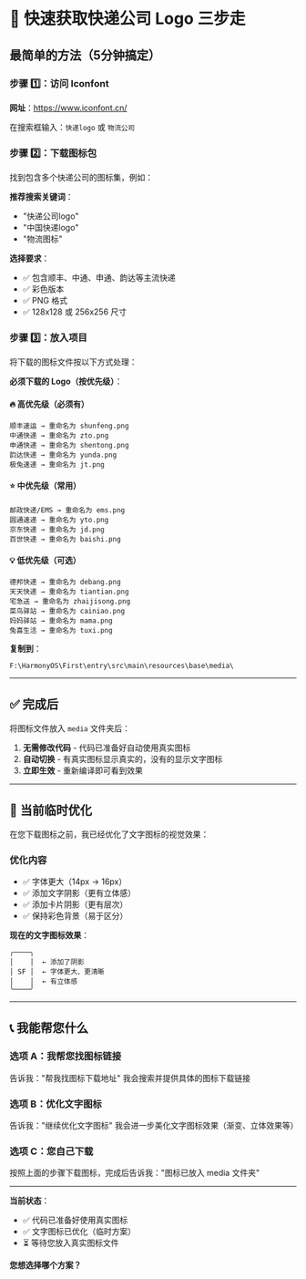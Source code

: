 # 🚀 快速获取快递公司 Logo 三步走

## 最简单的方法（5分钟搞定）

### 步骤 1️⃣：访问 Iconfont

**网址**：https://www.iconfont.cn/

在搜索框输入：`快递logo` 或 `物流公司`

### 步骤 2️⃣：下载图标包

找到包含多个快递公司的图标集，例如：

**推荐搜索关键词**：
- "快递公司logo"
- "中国快递logo"  
- "物流图标"

**选择要求**：
- ✅ 包含顺丰、中通、申通、韵达等主流快递
- ✅ 彩色版本
- ✅ PNG 格式
- ✅ 128x128 或 256x256 尺寸

### 步骤 3️⃣：放入项目

将下载的图标文件按以下方式处理：

**必须下载的 Logo（按优先级）**：

#### 🔥 高优先级（必须有）
```
顺丰速运 → 重命名为 shunfeng.png
中通快递 → 重命名为 zto.png
申通快递 → 重命名为 shentong.png
韵达快递 → 重命名为 yunda.png
极兔速递 → 重命名为 jt.png
```

#### ⭐ 中优先级（常用）
```
邮政快递/EMS → 重命名为 ems.png
圆通速递 → 重命名为 yto.png
京东快递 → 重命名为 jd.png
百世快递 → 重命名为 baishi.png
```

#### 💡 低优先级（可选）
```
德邦快递 → 重命名为 debang.png
天天快递 → 重命名为 tiantian.png
宅急送 → 重命名为 zhaijisong.png
菜鸟驿站 → 重命名为 cainiao.png
妈妈驿站 → 重命名为 mama.png
兔喜生活 → 重命名为 tuxi.png
```

**复制到**：
```
F:\HarmonyOS\First\entry\src\main\resources\base\media\
```

---

## ✅ 完成后

将图标文件放入 `media` 文件夹后：

1. **无需修改代码** - 代码已准备好自动使用真实图标
2. **自动切换** - 有真实图标显示真实的，没有的显示文字图标
3. **立即生效** - 重新编译即可看到效果

---

## 🎨 当前临时优化

在您下载图标之前，我已经优化了文字图标的视觉效果：

### 优化内容
- ✅ 字体更大（14px → 16px）
- ✅ 添加文字阴影（更有立体感）
- ✅ 添加卡片阴影（更有层次）
- ✅ 保持彩色背景（易于区分）

**现在的文字图标效果**：
```
╭────╮
│    │  ← 添加了阴影
│ SF │  ← 字体更大、更清晰
│    │  ← 有立体感
╰────╯
```

---

## 📞 我能帮您什么

### 选项 A：我帮您找图标链接
告诉我："帮我找图标下载地址"
我会搜索并提供具体的图标下载链接

### 选项 B：优化文字图标
告诉我："继续优化文字图标"
我会进一步美化文字图标效果（渐变、立体效果等）

### 选项 C：您自己下载
按照上面的步骤下载图标，完成后告诉我："图标已放入 media 文件夹"

---

**当前状态**：
- ✅ 代码已准备好使用真实图标
- ✅ 文字图标已优化（临时方案）
- ⏳ 等待您放入真实图标文件

**您想选择哪个方案？**

